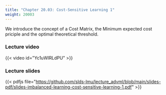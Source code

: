 ```yaml
---
title: "Chapter 20.03: Cost-Sensitive Learning 1"
weight: 20003
---
```

We introduce the concept of a Cost Matrix, the Minimum expected cost priciple and the optimal theoretical threshold.
<!--more-->

### Lecture video

{{< video id="Yc1uWlRLdPU" >}}

### Lecture slides

{{< pdfjs file="https://github.com/slds-lmu/lecture_advml/blob/main/slides-pdf/slides-imbalanced-learning-cost-sensitive-learning-1.pdf" >}}


